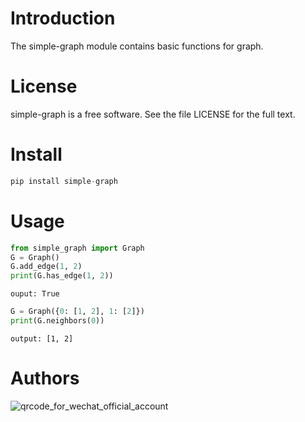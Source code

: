 # Introduction

The simple-graph module contains basic functions for graph.

# License

simple-graph is a free software. See the file LICENSE for the full text.

# Install
```python
pip install simple-graph
```

# Usage
```python
from simple_graph import Graph
G = Graph()
G.add_edge(1, 2)
print(G.has_edge(1, 2))
```
```shell
ouput: True
```

```python
G = Graph({0: [1, 2], 1: [2]})
print(G.neighbors(0))
```

```shell
output: [1, 2]
```

# Authors

![qrcode_for_wechat_official_account](https://wx3.sinaimg.cn/mw1024/bdb7558bly1gjo23b3jrmj207607674r.jpg)

